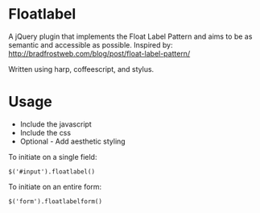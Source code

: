 Floatlabel
==========

A jQuery plugin that implements the Float Label Pattern and aims to be as semantic and accessible as possible.
Inspired by: http://bradfrostweb.com/blog/post/float-label-pattern/

Written using harp, coffeescript, and stylus.

Usage
=====

* Include the javascript
* Include the css
* Optional - Add aesthetic styling

To initiate on a single field:
```
$('#input').floatlabel()
```
To initiate on an entire form:
```
$('form').floatlabelform()
```
